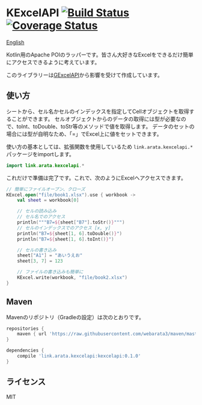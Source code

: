# KExcelAPI [![Build Status](https://travis-ci.org/webarata3/KExcelAPI.svg?branch=master)](https://travis-ci.org/webarata3/KExcelAPI) [![Coverage Status](https://coveralls.io/repos/webarata3/KExcelAPI/badge.svg?branch=master&service=github)](https://coveralls.io/github/webarata3/KExcelAPI?branch=master)

[English](/README.en.md)

Kotlin用のApache POIのラッパーです。皆さん大好きなExcelをできるだけ簡単にアクセスできるように考えています。

このライブラリーは[GExcelAPI](https://github.com/nobeans/gexcelapi)から影響を受けて作成しています。

## 使い方

シートから、セル名かセルのインデックスを指定してCellオブジェクトを取得することができます。
セルオブジェクトからのデータの取得には型が必要なので、toInt、toDouble、toStr等のメソッドで値を取得します。
データのセットの場合には型が自明なため、「=」でExcel上に値をセットできます。

使い方の基本としては、拡張関数を使用しているため `link.arata.kexcelapi.*` パッケージをimportします。

```kotlin
import link.arata.kexcelapi.*
```

これだけで準備は完了です。これで、次のようにExcelへアクセスできます。

```kotlin
// 簡単にファイルオープン、クローズ
KExcel.open("file/book1.xlsx").use { workbook ->
    val sheet = workbook[0]

    // セルの読み込み
    // セル名でのアクセス
    println("""B7=${sheet["B7"].toStr()}""")
    // セルのインデックスでのアクセス [x, y]
    println("B7=${sheet[1, 6].toDouble()}")
    println("B7=${sheet[1, 6].toInt()}")

    // セルの書き込み
    sheet["A1"] = "あいうえお"
    sheet[3, 7] = 123

    // ファイルの書き込みも簡単に
    KExcel.write(workbook, "file/book2.xlsx")
}
```

## Maven

Mavenのリポジトリ（Gradleの設定）は次のとおりです。

```groovy
repositories {
    maven { url 'https://raw.githubusercontent.com/webarata3/maven/master/repository' }
}

dependencies {
    compile 'link.arata.kexcelapi:kexcelapi:0.1.0'
}
```

## ライセンス
MIT
